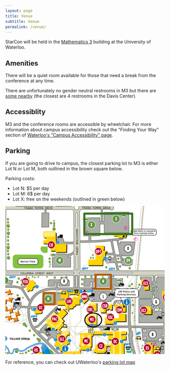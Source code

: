 ```yaml
---
layout: page
title: Venue
subtitle: Venue
permalink: /venue/
---
```


StarCon will be held in the [Mathematics 3](https://www.google.com/maps/place/Mathematics+3+(M3)/@43.473224,-80.5441028,15z/data=!4m5!3m4!1s0x0:0x2ee32a10cd3a1d73!8m2!3d43.473224!4d-80.5441028) building at the University of Waterloo.

## Amenities

There will be a quiet room available for those that need a break from the conference at any time.

There are unfortunately no gender neutral restrooms in M3 but there are [some nearby](https://uwaterloo.ca/equity/equity-initiatives/inclusive-washrooms/inclusive-washroom-list) (the closest are 4 restrooms in the Davis Center).

## Accessiblity

M3 and the conference rooms are accessible by wheelchair. For more information about campus accessibility check out the "Finding Your Way" section of [Waterloo's "Campus Accessibility" page](https://uwaterloo.ca/human-resources/accessibility/campus-accessibility).

## Parking

If you are going to drive to campus, the closest parking lot to M3 is either Lot N or Lot M, both outlined in the brown square below.

Parking costs:

- Lot N: $5 per day
- Lot M: 6$ per day
- Lot X: free on the weekends (outlined in green below)

![](/assets/img/parking_lot.png)

For reference, you can check out UWaterloo's [parking lot map](https://uwaterloo.ca/map/pdf/map_colour.pdf)
